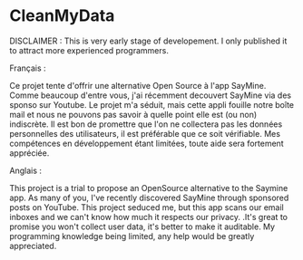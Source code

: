 # CleanMyData
 
DISCLAIMER : This is very early stage of developement. I only published it to attract more experienced programmers.

 
Français :

Ce projet tente d'offrir une alternative Open Source à l'app SayMine.
Comme beaucoup d'entre vous, j'ai récemment decouvert SayMine via des sponso sur Youtube. Le projet m'a séduit, mais cette appli fouille notre boîte mail et nous ne pouvons pas savoir à quelle point elle est (ou non) indiscrète.
Il est bon de promettre que l'on ne collectera pas les données personnelles des utilisateurs, il est préférable que ce soit vérifiable.
Mes compétences en développement étant limitées, toute aide sera fortement appréciée.

Anglais :

This project is a trial to propose an OpenSource alternative to the Saymine app.
As many of you, I've recently discovered SayMine through sponsored posts on YouTube. This project seduced me, but this app scans our email inboxes and we can't know how much it respects our privacy.
.It's great to promise you won't collect user data, it's better to make it auditable.
My programming knowledge being limited, any help would be greatly appreciated.
